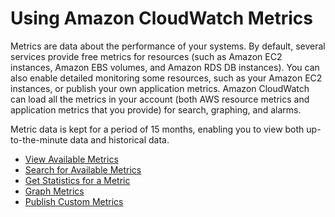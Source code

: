 # Using Amazon CloudWatch Metrics<a name="working_with_metrics"></a>

Metrics are data about the performance of your systems\. By default, several services provide free metrics for resources \(such as Amazon EC2 instances, Amazon EBS volumes, and Amazon RDS DB instances\)\. You can also enable detailed monitoring some resources, such as your Amazon EC2 instances, or publish your own application metrics\. Amazon CloudWatch can load all the metrics in your account \(both AWS resource metrics and application metrics that you provide\) for search, graphing, and alarms\.

Metric data is kept for a period of 15 months, enabling you to view both up\-to\-the\-minute data and historical data\.


+ [View Available Metrics](viewing_metrics_with_cloudwatch.md)
+ [Search for Available Metrics](finding_metrics_with_cloudwatch.md)
+ [Get Statistics for a Metric](getting-metric-statistics.md)
+ [Graph Metrics](graph_metrics.md)
+ [Publish Custom Metrics](publishingMetrics.md)